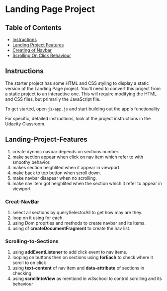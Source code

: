 # Landing Page Project

## Table of Contents

* [Instructions](#instructions)
* [Landing Project Features](#Landing-Project-Features)
* [Creating of Navbar](#Creat-NavBar)
* [Scrolling On Click Behaviour](#Scrolling-to-Sections)


## Instructions

The starter project has some HTML and CSS styling to display a static version of the Landing Page project. You'll need to convert this project from a static project to an interactive one. This will require modifying the HTML and CSS files, but primarily the JavaScript file.

To get started, open `js/app.js` and start building out the app's functionality

For specific, detailed instructions, look at the project instructions in the Udacity Classroom.


## Landing-Project-Features 

1. create dynmic navbar depends on sections number.
2. make section appear when click on nav item which refer to with smoothy behavior.
3. makes section heighlited when it appear in viewport.
4. make back to top button when scroll down. 
5. make navbar disapear when no scrolling. 
6. make nav item got heighlited when the section which it refer to appear in viewport


### Creat-NavBar 

1. select all sections by querySelectorAll to get how may are they.
2. loop on it using for each.
3. using Dom proprties and methods to create navbar and its items.
4. using of **createDocumentFragment** to create the nav list.


### Scrolling-to-Sections

1. using **addEventListener** to add click event to nav items.
2. looping on buttons then on sections using **forEach** to check where it scroll to on click
3. using **text-content** of nav item and **data-attribute** of sections in checking.
4. using **scrollIntoView** as mentiond in w3school to control scrolling and its behaviour
